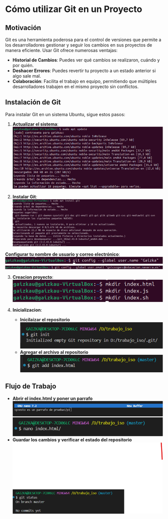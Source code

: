 # Cómo utilizar Git en un Proyecto

## Motivación

Git es una herramienta poderosa para el control de versiones que permite a los desarrolladores gestionar y seguir los cambios en sus proyectos de manera eficiente. Usar Git ofrece numerosas ventajas:

- **Historial de Cambios**: Puedes ver qué cambios se realizaron, cuándo y por quién.
- **Deshacer Errores**: Puedes revertir tu proyecto a un estado anterior si algo sale mal.
- **Colaboración**: Facilita el trabajo en equipo, permitiendo que múltiples desarrolladores trabajen en el mismo proyecto sin conflictos.

## Instalación de Git
Para instalar Git en un sistema Ubuntu, sigue estos pasos:

1. **Actualizar el sistema**:
![Texto alternativo](1.png)

2. **Instalar Git**:
![Texto alternativo](2.png)

 **Configurar tu nombre de usuario y correo electrónico**:
    ![Texto alternativo](3.png)
    ![Texto alternativo](4.png)
    
3. **Creacion proyecto**:
     ![Texto alternativo](5.png)

4. **Inicializacion**: 
    - **Inicilaizar el repositorio**
     ![Texto alternativo](6.png)
    - **Agregar el archivo al repositorio**
      ![Texto alternativo](7.png)


## Flujo de Trabajo 
- **Abrir el index.html y poner un parrafo**
   ![Texto alternativo](8.png)
   ![Texto alternativo](9.png)
- **Guardar los cambios y verificar el estado del repositorio**
       ![Texto alternativo](10.png)

    
